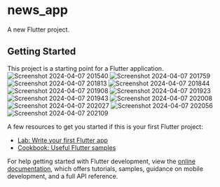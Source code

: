 # news_app

A new Flutter project.

## Getting Started

This project is a starting point for a Flutter application.
![Screenshot 2024-04-07 201540](https://github.com/GhadeBhavesh/NewsApp/assets/108714917/989b1478-28ed-44d0-853d-a9fdc6138e95)
![Screenshot 2024-04-07 201759](https://github.com/GhadeBhavesh/NewsApp/assets/108714917/b60380d8-2567-42b8-ab78-476e6f69d409)
![Screenshot 2024-04-07 201813](https://github.com/GhadeBhavesh/NewsApp/assets/108714917/dd8ad91c-d029-41cb-80c5-38ae2ffe67fa)
![Screenshot 2024-04-07 201844](https://github.com/GhadeBhavesh/NewsApp/assets/108714917/e777ecf3-5915-4d88-b71d-2e1c29f07516)
![Screenshot 2024-04-07 201908](https://github.com/GhadeBhavesh/NewsApp/assets/108714917/3c600310-f344-4069-8beb-0f3cdd1fe466)
![Screenshot 2024-04-07 201923](https://github.com/GhadeBhavesh/NewsApp/assets/108714917/fb788b3d-5ad5-447a-b74e-db10ba16ee5b)
![Screenshot 2024-04-07 201943](https://github.com/GhadeBhavesh/NewsApp/assets/108714917/cb1d3d2a-a80c-44c8-b039-f6468cd0f4ae)
![Screenshot 2024-04-07 202008](https://github.com/GhadeBhavesh/NewsApp/assets/108714917/6c9dee0f-80c2-4c1c-b696-921797b9c4f7)
![Screenshot 2024-04-07 202027](https://github.com/GhadeBhavesh/NewsApp/assets/108714917/c63e6ab7-a42b-4bbe-8755-0b7559a715b1)
![Screenshot 2024-04-07 202056](https://github.com/GhadeBhavesh/NewsApp/assets/108714917/26ac699e-7315-4d52-a990-1bf1418d8ef8)
![Screenshot 2024-04-07 202109](https://github.com/GhadeBhavesh/NewsApp/assets/108714917/66fa1f2a-e617-4457-a91b-4c7115487421)

A few resources to get you started if this is your first Flutter project:

- [Lab: Write your first Flutter app](https://docs.flutter.dev/get-started/codelab)
- [Cookbook: Useful Flutter samples](https://docs.flutter.dev/cookbook)

For help getting started with Flutter development, view the
[online documentation](https://docs.flutter.dev/), which offers tutorials,
samples, guidance on mobile development, and a full API reference.
